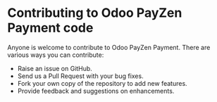 # Contributing to Odoo PayZen Payment code

Anyone is welcome to contribute to Odoo PayZen Payment. There are various ways you can contribute:

- Raise an issue on GitHub.
- Send us a Pull Request with your bug fixes.
- Fork your own copy of the repository to add new features.
- Provide feedback and suggestions on enhancements.
